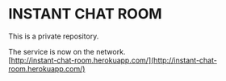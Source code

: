 INSTANT CHAT ROOM
=================

This is a private repository.

The service is now on the network.  
[http://instant-chat-room.herokuapp.com/](http://instant-chat-room.herokuapp.com/)
